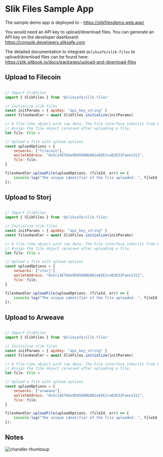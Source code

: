 # Slik Files Sample App

The sample demo app is deployed to - https://slikfilesdemo.web.app/

You would need an API key to upload/download files. You can generate an API key on the developer dashboard: [https://console.developers.sliksafe.com
](https://console.developers.sliksafe.com)

The detailed documentation to integrate `@sliksafe/slik-files` to upload/download files can be found here: https://slik.gitbook.io/docs/packages/upload-and-download-files

## Upload to Filecoin

```javascript

// Import SlikFiles
import { SlikFiles } from '@sliksafe/slik-files'

// Initialize slik-files
const initParams = { apiKey: "api_key_string" }
const filesHandler = await SlikFiles.initialize(initParams)

// A file-like object with raw data. The File interface inherits from Blob.
// Assign the file object received after uploading a file.
let file: File = 

// Upload a file with upload options
const uploadOptions = { 
    networks: ["filecoin"],
    walletAddress: "0x5c14E7A5e9D4568Bb8B1ebEE2ceB2E32Faee1311",
    file: file,
}

filesHandler.uploadFile(uploadOptions, (fileId, err) => {
    console.log("The unique identifier of the file uploaded: ", fileId);
});

```


## Upload to Storj

```javascript

// Import SlikFiles
import { SlikFiles } from '@sliksafe/slik-files'

// Initialize slik-files
const initParams = { apiKey: "api_key_string" }
const filesHandler = await SlikFiles.initialize(initParams)

// A file-like object with raw data. The File interface inherits from Blob.
// Assign the file object received after uploading a file.
let file: File = 

// Upload a file with upload options
const uploadOptions = { 
    networks: ["storj"],
    walletAddress: "0x5c14E7A5e9D4568Bb8B1ebEE2ceB2E32Faee1311",
    file: file,
}

filesHandler.uploadFile(uploadOptions, (fileId, err) => {
    console.log("The unique identifier of the file uploaded: ", fileId);
});

```


## Upload to Arweave

```javascript

// Import SlikFiles
import { SlikFiles } from '@sliksafe/slik-files'

// Initialize slik-files
const initParams = { apiKey: "api_key_string" }
const filesHandler = await SlikFiles.initialize(initParams)

// A file-like object with raw data. The File interface inherits from Blob.
// Assign the file object received after uploading a file.
let file: File = 

// Upload a file with upload options
const uploadOptions = { 
    networks: ["arweave"],
    walletAddress: "0x5c14E7A5e9D4568Bb8B1ebEE2ceB2E32Faee1311",
    file: file,
}

filesHandler.uploadFile(uploadOptions, (fileId, err) => {
    console.log("The unique identifier of the file uploaded: ", fileId);
});

```


## Notes

![chandler-thumbsup](https://user-images.githubusercontent.com/2617936/164838147-c323a88b-82c9-42fc-9964-2cbe060e7488.gif)


